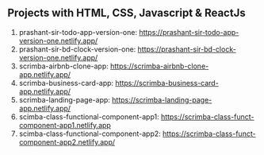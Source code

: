 Projects with HTML, CSS, Javascript & ReactJs
---------------------------------------------

1. prashant-sir-todo-app-version-one: https://prashant-sir-todo-app-version-one.netlify.app/
2. prashant-sir-bd-clock-version-one: https://prashant-sir-bd-clock-version-one.netlify.app/
3. scrimba-airbnb-clone-app: https://scrimba-airbnb-clone-app.netlify.app/
4. scrimba-business-card-app: https://scrimba-business-card-app.netlify.app/
5. scrimba-landing-page-app: https://scrimba-landing-page-app.netlify.app/
6. scimba-class-functional-component-app1: https://scrimba-class-funct-component-app1.netlify.app
7. scimba-class-functional-component-app2: https://scrimba-class-funct-component-app2.netlify.app/ 
